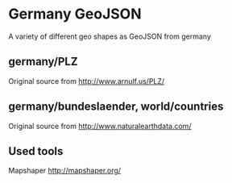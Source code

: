 # Germany GeoJSON
A variety of different geo shapes as GeoJSON from germany

## germany/PLZ
Original source from http://www.arnulf.us/PLZ/

## germany/bundeslaender, world/countries
Original source from http://www.naturalearthdata.com/

## Used tools
Mapshaper http://mapshaper.org/

